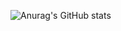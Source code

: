 ![Anurag's GitHub stats](https://github-readme-stats.vercel.app/api?username=igivotron&show_icons=true&theme=dracula)
